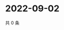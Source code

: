 # 2022-09-02

共 0 条

<!-- BEGIN WEIBO -->
<!-- 最后更新时间 Fri Sep 02 2022 02:22:33 GMT+0800 (China Standard Time) -->

<!-- END WEIBO -->
